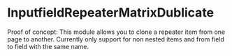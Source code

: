 # InputfieldRepeaterMatrixDublicate
Proof of concept: This module allows you to clone a repeater item from one page to another. Currently only support for non nested items and from field to field with the same name.
